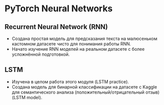 # PyTorch Neural Networks
## Recurrent Neural Network (RNN)
- Создана простая модель для предсказания текста на малюсеньком кастомном датасете чисто для понимания работы RNN.
- Начато изучение RNN моделей на реальном датасете с более усложнённой подготовкой.

## LSTM
- Изучена в целом работа этого модуля (LSTM practice).
- Создана модель для бинарной классификации на датасете с Kaggle для семантического анализа (положительный/отрицательный отзыв) (LSTM model).
